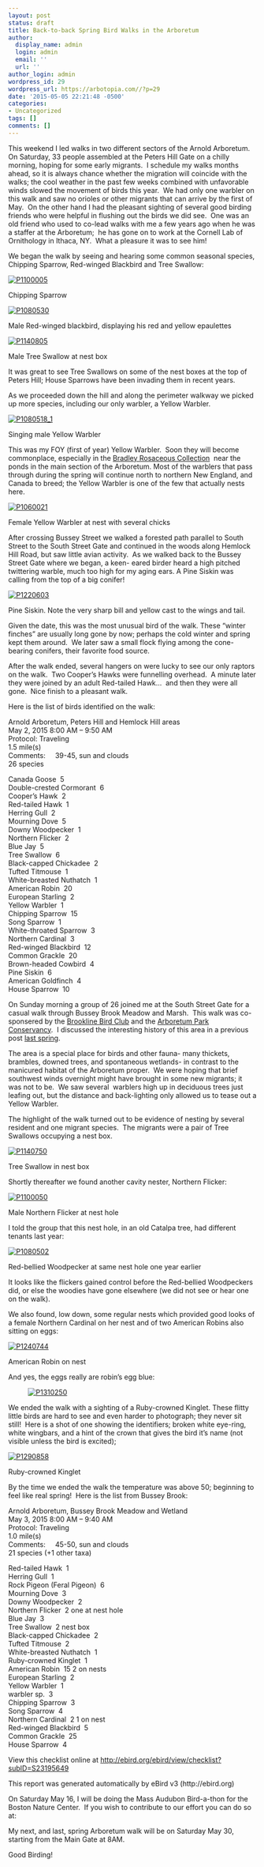 ```yaml
---
layout: post
status: draft
title: Back-to-back Spring Bird Walks in the Arboretum
author:
  display_name: admin
  login: admin
  email: ''
  url: ''
author_login: admin
wordpress_id: 29
wordpress_url: https://arbotopia.com//?p=29
date: '2015-05-05 22:21:48 -0500'
categories:
- Uncategorized
tags: []
comments: []
---
```



<p>This weekend I led walks in two different sectors of the Arnold Arboretum.&nbsp; On Saturday, 33 people assembled at the Peters Hill Gate on a chilly morning, hoping for some early migrants.&nbsp; I schedule my walks months ahead, so it is always chance whether the migration will coincide with the walks; the cool weather in the past few weeks combined with unfavorable winds slowed the movement of birds this year.&nbsp; We had only one warbler on this walk and saw no orioles or other migrants that can arrive by the first of May.&nbsp; On the other hand I had the pleasant sighting of several good birding friends who were helpful in flushing out the birds we did see.&nbsp; One was an old friend who used to co-lead walks with me a few years ago when he was a staffer at the Arboretum;&nbsp; he has gone on to work at the Cornell Lab of Ornithology in Ithaca, NY.&nbsp; What a pleasure it was to see him!</p>





<p>We began the walk by seeing and hearing some common seasonal species, Chipping Sparrow, Red-winged Blackbird and Tree Swallow:</p>


<p><!-- wp:image {"id":1084,"linkDestination":"custom"} --></p>
 <a href="https://web.archive.org/web/20150706071037/http://www.arbotopia.com/wp-content/uploads/2015/05/P1100005.jpg"><img src="https://web.archive.org/web/20150706071037im_/http://www.arbotopia.com/wp-content/uploads/2015/05/P1100005.jpg" alt="P1100005" class="wp-image-1084"/></a>





<p>Chipping Sparrow</p>


<p><!-- wp:image {"id":332,"linkDestination":"custom"} --></p>
 <a href="https://web.archive.org/web/20150706071037/http://www.arbotopia.com/wp-content/uploads/2013/03/P1080530.jpg"><img src="https://web.archive.org/web/20150706071037im_/http://www.arbotopia.com/wp-content/uploads/2013/03/P1080530.jpg" alt="P1080530" class="wp-image-332"/></a>





<p>Male Red-winged blackbird, displaying his red and yellow epaulettes</p>


<p><!-- wp:image {"id":818,"linkDestination":"custom"} --></p>
 <a href="https://web.archive.org/web/20150706071037/http://www.arbotopia.com/wp-content/uploads/2014/05/P1140805.jpg"><img src="https://web.archive.org/web/20150706071037im_/http://www.arbotopia.com/wp-content/uploads/2014/05/P1140805.jpg" alt="P1140805" class="wp-image-818"/></a>





<p>Male Tree Swallow at nest box</p>





<p>It was great to see Tree Swallows on some of the nest boxes at the top of Peters Hill; House Sparrows have been invading them in recent years.</p>





<p>As we proceeded down the hill and along the perimeter walkway we picked up more species, including our only warbler, a Yellow Warbler.</p>


<p><!-- wp:image {"id":436,"linkDestination":"custom"} --></p>
 <a href="https://web.archive.org/web/20150706071037/http://www.arbotopia.com/wp-content/uploads/2013/05/P1080518_1.jpg"><img src="https://web.archive.org/web/20150706071037im_/http://www.arbotopia.com/wp-content/uploads/2013/05/P1080518_1.jpg" alt="P1080518_1" class="wp-image-436"/></a>





<p>Singing male Yellow Warbler</p>





<p>This was my FOY (first of year) Yellow Warbler.&nbsp; Soon they will become commonplace, especially in the&nbsp;<a href="https://web.archive.org/web/20150706071037/http://arboretum.harvard.edu/plants/featured-plants/bradley-rosaceous-collection/">Bradley Rosaceous Collection</a>&nbsp; near the ponds in the main section of the Arboretum. Most of the warblers that pass through during the spring will continue north to northern New England, and Canada to breed; the Yellow Warbler is one of the few that actually nests here.</p>


<p><!-- wp:image {"id":1086,"linkDestination":"custom"} --></p>
 <a href="https://web.archive.org/web/20150706071037/http://www.arbotopia.com/wp-content/uploads/2015/05/P1060021.jpg"><img src="https://web.archive.org/web/20150706071037im_/http://www.arbotopia.com/wp-content/uploads/2015/05/P1060021.jpg" alt="P1060021" class="wp-image-1086"/></a>





<p>Female Yellow Warbler at nest with several chicks</p>





<p>After crossing Bussey Street we walked a forested path parallel to South Street to the South Street Gate and continued in the woods along Hemlock Hill Road, but saw little avian activity.&nbsp; As we walked back to the Bussey Street Gate where we began, a keen- eared birder heard a high pitched twittering warble, much too high for my aging ears. A Pine Siskin was calling from the top of a big conifer!</p>


<p><!-- wp:image {"id":1088,"linkDestination":"custom"} --></p>
 <a href="https://web.archive.org/web/20150706071037/http://www.arbotopia.com/wp-content/uploads/2015/05/P1220603.jpg"><img src="https://web.archive.org/web/20150706071037im_/http://www.arbotopia.com/wp-content/uploads/2015/05/P1220603.jpg" alt="P1220603" class="wp-image-1088"/></a>





<p>Pine Siskin. Note the very sharp bill and yellow cast to the wings and tail.</p>





<p>Given the date, this was the most unusual bird of the walk. These &ldquo;winter finches&rdquo; are usually long gone by now; perhaps the cold winter and spring kept them around.&nbsp; We later saw a small flock flying among the cone-bearing conifers, their favorite food source.</p>





<p>After the walk ended, several hangers on were lucky to see our only raptors on the walk.&nbsp; Two Cooper&rsquo;s Hawks were funnelling overhead.&nbsp; A minute later they were joined by an adult Red-tailed Hawk&hellip;&nbsp; and then they were all gone.&nbsp; Nice finish to a pleasant walk.</p>





<p>Here is the list of birds identified on the walk:</p>





<p>Arnold Arboretum, Peters Hill and Hemlock Hill areas<br>May 2, 2015 8:00 AM &ndash; 9:50 AM<br>Protocol: Traveling<br>1.5 mile(s)<br>Comments:&nbsp;&nbsp;&nbsp;&nbsp; 39-45, sun and clouds<br>26 species</p>





<p>Canada Goose&nbsp; 5<br>Double-crested Cormorant&nbsp; 6<br>Cooper&rsquo;s Hawk&nbsp; 2<br>Red-tailed Hawk&nbsp; 1<br>Herring Gull&nbsp; 2<br>Mourning Dove&nbsp; 5<br>Downy Woodpecker&nbsp; 1<br>Northern Flicker&nbsp; 2<br>Blue Jay&nbsp; 5<br>Tree Swallow&nbsp; 6<br>Black-capped Chickadee&nbsp; 2<br>Tufted Titmouse&nbsp; 1<br>White-breasted Nuthatch&nbsp; 1<br>American Robin&nbsp; 20<br>European Starling&nbsp; 2<br>Yellow Warbler&nbsp; 1<br>Chipping Sparrow&nbsp; 15<br>Song Sparrow&nbsp; 1<br>White-throated Sparrow&nbsp; 3<br>Northern Cardinal&nbsp; 3<br>Red-winged Blackbird&nbsp; 12<br>Common Grackle&nbsp; 20<br>Brown-headed Cowbird&nbsp; 4<br>Pine Siskin&nbsp; 6<br>American Goldfinch&nbsp; 4<br>House Sparrow&nbsp; 10</p>





<p>On Sunday morning a group of 26 joined me at the South Street Gate for a casual walk through Bussey Brook Meadow and Marsh.&nbsp; This walk was co-sponsered by the&nbsp;<a href="https://web.archive.org/web/20150706071037/http://www.brooklinebirdclub.org/">Brookline Bird Club</a>&nbsp;and the&nbsp;<a href="https://web.archive.org/web/20150706071037/http://www.arboretumparkconservancy.org/about-us/history/">Arboretum Park Conservancy</a>.&nbsp; I discussed the interesting history of this area in a previous post&nbsp;<a href="https://web.archive.org/web/20150706071037/http://www.arbotopia.com/bussey-brook-meadow-and-the-arboretum-park-conservancy/">last spring</a>.</p>





<p>The area is a special place for birds and other fauna- many thickets, brambles, downed trees, and spontaneous wetlands- in contrast to the manicured habitat of the Arboretum proper.&nbsp; We were hoping that brief southwest winds overnight might have brought in some new migrants; it was not to be.&nbsp; We saw several&nbsp; warblers high up in deciduous trees just leafing out, but the distance and back-lighting only allowed us to tease out a Yellow Warbler.</p>





<p>The highlight of the walk turned out to be evidence of nesting by several resident and one migrant species.&nbsp; The migrants were a pair of Tree Swallows occupying a nest box.</p>


<p><!-- wp:image {"id":1092,"linkDestination":"custom"} --></p>
 <a href="https://web.archive.org/web/20150706071037/http://www.arbotopia.com/wp-content/uploads/2015/05/P1140750.jpg"><img src="https://web.archive.org/web/20150706071037im_/http://www.arbotopia.com/wp-content/uploads/2015/05/P1140750.jpg" alt="P1140750" class="wp-image-1092"/></a>





<p>Tree Swallow in nest box</p>





<p>Shortly thereafter we found another cavity nester, Northern Flicker:</p>


<p><!-- wp:image {"id":1094,"linkDestination":"custom"} --></p>
 <a href="https://web.archive.org/web/20150706071037/http://www.arbotopia.com/wp-content/uploads/2015/05/P1100050.jpg"><img src="https://web.archive.org/web/20150706071037im_/http://www.arbotopia.com/wp-content/uploads/2015/05/P1100050.jpg" alt="P1100050" class="wp-image-1094"/></a>





<p>Male Northern Flicker at nest hole</p>





<p>I told the group that this nest hole, in an old Catalpa tree, had different tenants last year:</p>


<p><!-- wp:image {"id":903,"linkDestination":"custom"} --></p>
 <a href="https://web.archive.org/web/20150706071037/http://www.arbotopia.com/wp-content/uploads/2014/10/P1080502.jpg"><img src="https://web.archive.org/web/20150706071037im_/http://www.arbotopia.com/wp-content/uploads/2014/10/P1080502.jpg" alt="P1080502" class="wp-image-903"/></a>





<p>Red-bellied Woodpecker at same nest hole one year earlier</p>





<p>It looks like the flickers gained control before the Red-bellied Woodpeckers did, or else the woodies have gone elsewhere (we did not see or hear one on the walk).</p>





<p>We also found, low down, some regular nests which provided good looks of a female Northern Cardinal on her nest and of two American Robins also sitting on eggs:</p>


<p><!-- wp:image {"id":1095,"linkDestination":"custom"} --></p>
 <a href="https://web.archive.org/web/20150706071037/http://www.arbotopia.com/wp-content/uploads/2015/05/P1240744.jpg"><img src="https://web.archive.org/web/20150706071037im_/http://www.arbotopia.com/wp-content/uploads/2015/05/P1240744.jpg" alt="P1240744" class="wp-image-1095"/></a>





<p>American Robin on nest</p>





<p>And yes, the eggs really are robin&rsquo;s egg blue:</p>


<p><!-- wp:image {"id":1096,"align":"center","linkDestination":"custom"} --></p>
<div class="wp-block-image">
<figure class="aligncenter"><a href="https://web.archive.org/web/20150706071037/http://www.arbotopia.com/wp-content/uploads/2015/05/P1310250.jpg"><img src="https://web.archive.org/web/20150706071037im_/http://www.arbotopia.com/wp-content/uploads/2015/05/P1310250.jpg" alt="P1310250" class="wp-image-1096"/></a>
</div>





<p>We ended the walk with a sighting of a Ruby-crowned Kinglet. These flitty little birds are hard to see and even harder to photograph; they never sit still!&nbsp; Here is a shot of one showing the identifiers; broken white eye-ring, white wingbars, and a hint of the crown that gives the bird it&rsquo;s name (not visible unless the bird is excited);</p>


<p><!-- wp:image {"id":1098,"linkDestination":"custom"} --></p>
 <a href="https://web.archive.org/web/20150706071037/http://www.arbotopia.com/wp-content/uploads/2015/05/P1290858.jpg"><img src="https://web.archive.org/web/20150706071037im_/http://www.arbotopia.com/wp-content/uploads/2015/05/P1290858.jpg" alt="P1290858" class="wp-image-1098"/></a>





<p>Ruby-crowned Kinglet</p>





<p>By the time we ended the walk the temperature was above 50; beginning to feel like real spring!&nbsp; Here is the list from Bussey Brook:</p>





<p>Arnold Arboretum, Bussey Brook Meadow and Wetland<br>May 3, 2015 8:00 AM &ndash; 9:40 AM<br>Protocol: Traveling<br>1.0 mile(s)<br>Comments:&nbsp;&nbsp;&nbsp;&nbsp; 45-50, sun and clouds<br>21 species (+1 other taxa)</p>





<p>Red-tailed Hawk&nbsp; 1<br>Herring Gull&nbsp; 1<br>Rock Pigeon (Feral Pigeon)&nbsp; 6<br>Mourning Dove&nbsp; 3<br>Downy Woodpecker&nbsp; 2<br>Northern Flicker&nbsp; 2 one at nest hole<br>Blue Jay&nbsp; 3<br>Tree Swallow&nbsp; 2 nest box<br>Black-capped Chickadee&nbsp; 2<br>Tufted Titmouse&nbsp; 2<br>White-breasted Nuthatch&nbsp; 1<br>Ruby-crowned Kinglet&nbsp; 1<br>American Robin&nbsp; 15 2 on nests<br>European Starling&nbsp; 2<br>Yellow Warbler&nbsp; 1<br>warbler sp.&nbsp; 3<br>Chipping Sparrow&nbsp; 3<br>Song Sparrow&nbsp; 4<br>Northern Cardinal&nbsp; 2 1 on nest<br>Red-winged Blackbird&nbsp; 5<br>Common Grackle&nbsp; 25<br>House Sparrow&nbsp; 4</p>





<p>View this checklist online at <a href="https://ebird.org/view/checklist/S23195649">http://ebird.org/ebird/view/checklist?subID=S23195649</a></p>





<p>This report was generated automatically by eBird v3 (http://ebird.org)</p>





<p>On Saturday May 16, I will be doing the Mass Audubon Bird-a-thon for the Boston Nature Center.&nbsp; If you wish to contribute to our effort you can do so at:</p>





<p>My next, and last, spring Arboretum walk will be on Saturday May 30, starting from the Main Gate at 8AM.</p>





<p>Good Birding!<br></p>

